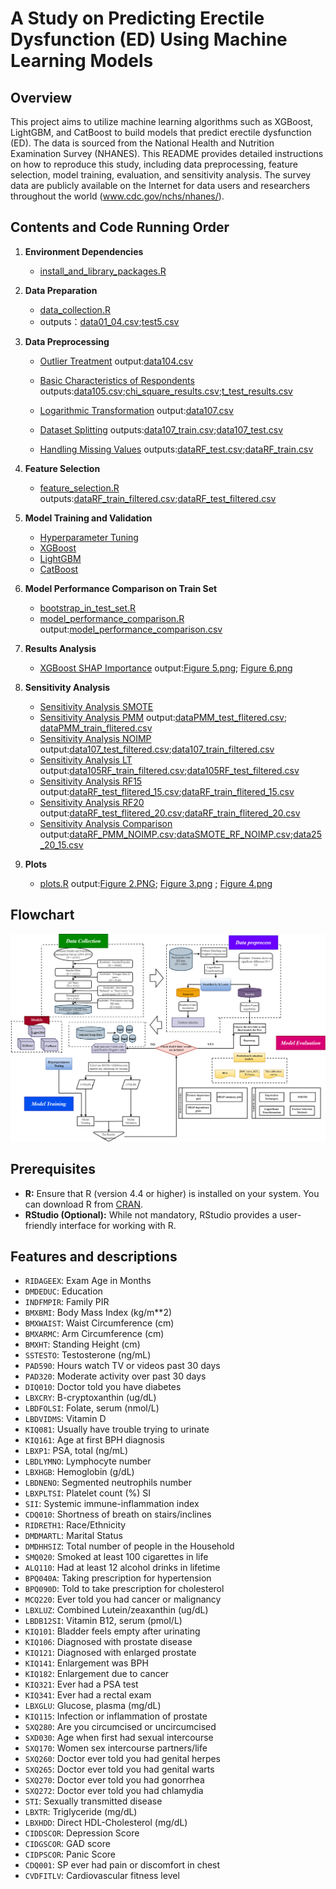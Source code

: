 # A Study on Predicting Erectile Dysfunction (ED) Using Machine Learning Models

## Overview

This project aims to utilize machine learning algorithms such as XGBoost, LightGBM, and CatBoost to build models that predict erectile dysfunction (ED). The data is sourced from the National Health and Nutrition Examination Survey (NHANES). This README provides detailed instructions on how to reproduce this study, including data preprocessing, feature selection, model training, evaluation, and sensitivity analysis. The survey data are publicly available on the Internet for data users and researchers throughout the world (www.cdc.gov/nchs/nhanes/).

## Contents and Code Running Order

1. **Environment Dependencies**  
   - [install_and_library_packages.R](scripts/install_and_library_packages.R)

2. **Data Preparation**  
   - [data_collection.R](scripts/data_collection.R)
   - outputs：[data01_04.csv](https://github.com/Aquapop/ML_ED/blob/main/Data/output/data01_04.csv);[test5.csv](https://github.com/Aquapop/ML_ED/blob/main/Data/output/test5.csv)

3. **Data Preprocessing**
   - [Outlier Treatment](scripts/outlier_analysis.R) output:[data104.csv](https://github.com/Aquapop/ML_ED/blob/main/Data/output/data104.csv)
     
   - [Basic Characteristics of Respondents](scripts/univariate_analysis_and_logarithmic_transformation.R) outputs:[data105.csv](https://github.com/Aquapop/ML_ED/blob/main/Data/output/data105.csv);[chi_square_results.csv](https://github.com/Aquapop/ML_ED/blob/main/Data/output/chi_square_results.csv);[t_test_results.csv](https://github.com/Aquapop/ML_ED/blob/main/Data/output/t_test_results.csv)
     
   - [Logarithmic Transformation](scripts/univariate_analysis_and_logarithmic_transformation.R) output:[data107.csv](https://github.com/Aquapop/ML_ED/blob/main/Data/output/data107.csv)
     
   - [Dataset Splitting](scripts/data_split_randomforest_imputation.R) outputs:[data107_train.csv](https://github.com/Aquapop/ML_ED/blob/main/Data/output/data107_train.csv);[data107_test.csv](https://github.com/Aquapop/ML_ED/blob/main/Data/output/data107_test.csv)
     
   - [Handling Missing Values](scripts/data_split_randomforest_imputation.R) outputs:[dataRF_test.csv](https://github.com/Aquapop/ML_ED/blob/main/Data/output/dataRF_test.csv);[dataRF_train.csv](https://github.com/Aquapop/ML_ED/blob/main/Data/output/dataRF_train.csv)

4. **Feature Selection**
   - [feature_selection.R](scripts/feature_selection.R) outputs:[dataRF_train_filtered.csv](https://github.com/Aquapop/ML_ED/blob/main/Data/output/dataRF_train_flitered.csv);[dataRF_test_filtered.csv](https://github.com/Aquapop/ML_ED/blob/main/Data/output/dataRF_test_flitered.csv)
     
5. **Model Training and Validation**
   - [Hyperparameter Tuning](scripts/hyperparameter_tuning.R)
   - [XGBoost](scripts/xgboost_model_training.R)
   - [LightGBM](scripts/lightgbm_model_training.R)
   - [CatBoost](scripts/CatBoost_model_training.R)

6. **Model Performance Comparison on Train Set**
   - [bootstrap_in_test_set.R](scripts/bootstrap_in_test_set.R)
   - [model_performance_comparison.R](scripts/model_performance_comparison.R) output:[model_performance_comparison.csv](https://github.com/Aquapop/ML_ED/blob/main/Data/output/model_performance_comparison.csv)

7. **Results Analysis**
   - [XGBoost SHAP Importance](scripts/XGBoost_SHAP_importance.R) output:[Figure 5.png](https://github.com/Aquapop/ML_ED/blob/main/Data/output/Figure%205.png); [Figure 6.png](https://github.com/Aquapop/ML_ED/blob/main/Data/output/Figure%206.png)

8. **Sensitivity Analysis**
   - [Sensitivity Analysis SMOTE](scripts/Sensitivity_analysis/Sensitivity_Analysis_SMOTE.R)
   - [Sensitivity Analysis PMM](scripts/Sensitivity_analysis/Sensitivity_Analysis_PMM.R) output:[dataPMM_test_flitered.csv](https://github.com/Aquapop/ML_ED/blob/main/Data/output/dataPMM_test_flitered.csv); [dataPMM_train_flitered.csv](https://github.com/Aquapop/ML_ED/blob/main/Data/output/dataPMM_train_flitered.csv)
   - [Sensitivity Analysis NOIMP](scripts/Sensitivity_analysis/Sensitivity_Analysis_NOIMP.R) output:[data107_test_filtered.csv](https://github.com/Aquapop/ML_ED/blob/main/Data/output/data107_test_flitered.csv);[data107_train_filtered.csv](https://github.com/Aquapop/ML_ED/blob/main/Data/output/data107_train_flitered.csv)
   - [Sensitivity Analysis LT](scripts/Sensitivity_analysis/Sensitivity_Analysis_LT.R) output:[data105RF_train_filtered.csv](https://github.com/Aquapop/ML_ED/blob/main/Data/output/data105RF_train_flitered.csv);[data105RF_test_filtered.csv](https://github.com/Aquapop/ML_ED/blob/main/Data/output/data105RF_test_flitered.csv)
   - [Sensitivity Analysis RF15](scripts/Sensitivity_analysis/Sensitivity_Analysis_RF15.R) output:[dataRF_test_flitered_15.csv](https://github.com/Aquapop/ML_ED/blob/main/Data/output/dataRF_test_flitered_15.csv);[dataRF_train_flitered_15.csv](https://github.com/Aquapop/ML_ED/blob/main/Data/output/dataRF_train_flitered_15.csv)
   - [Sensitivity Analysis RF20](scripts/Sensitivity_analysis/Sensitivity_Analysis_RF20.R) output:[dataRF_test_flitered_20.csv](https://github.com/Aquapop/ML_ED/blob/main/Data/output/dataRF_test_flitered_20.csv);[dataRF_train_flitered_20.csv](https://github.com/Aquapop/ML_ED/blob/main/Data/output/dataRF_train_flitered_20.csv)
   - [Sensitivity Analysis Comparison](scripts/Sensitivity_analysis/Sensitivity_Analysis_Comparison.R) output:[dataRF_PMM_NOIMP.csv](https://github.com/Aquapop/ML_ED/blob/main/Data/output/dataRF_PMM_NOIMP.csv);[dataSMOTE_RF_NOIMP.csv](https://github.com/Aquapop/ML_ED/blob/main/Data/output/dataSMOTE_RF_NOIMP.csv);[data25_20_15.csv](https://github.com/Aquapop/ML_ED/blob/main/Data/output/data25_20_15.csv)

8. **Plots**
   - [plots.R](scripts/plot.R) output:[Figure 2.PNG](https://github.com/Aquapop/ML_ED/blob/main/Data/output/Figure%202.PNG); [Figure 3.png](https://github.com/Aquapop/ML_ED/blob/main/Data/output/Figure%203.png)
; [Figure 4.png](https://github.com/Aquapop/ML_ED/blob/main/Data/output/Figure%204.png)
## Flowchart
![image](https://github.com/Aquapop/ML_ED/blob/main/flowchart/Figure%201.png) 




## Prerequisites

- **R:** Ensure that R (version 4.4 or higher) is installed on your system. You can download R from [CRAN](https://cran.r-project.org/).
- **RStudio (Optional):** While not mandatory, RStudio provides a user-friendly interface for working with R.

  

## Features and descriptions

- `RIDAGEEX`: Exam Age in Months
- `DMDEDUC`: Education
- `INDFMPIR`: Family PIR
- `BMXBMI`: Body Mass Index (kg/m**2)
- `BMXWAIST`: Waist Circumference (cm)
- `BMXARMC`: Arm Circumference (cm)
- `BMXHT`: Standing Height (cm)
- `SSTESTO`: Testosterone (ng/mL)
- `PAD590`: Hours watch TV or videos past 30 days
- `PAD320`: Moderate activity over past 30 days
- `DIQ010`: Doctor told you have diabetes
- `LBXCRY`: B-cryptoxanthin (ug/dL)
- `LBDFOLSI`: Folate, serum (nmol/L)
- `LBDVIDMS`: Vitamin D
- `KIQ081`: Usually have trouble trying to urinate
- `KIQ161`: Age at first BPH diagnosis
- `LBXP1`: PSA, total (ng/mL)
- `LBDLYMNO`: Lymphocyte number
- `LBXHGB`: Hemoglobin (g/dL)
- `LBDNENO`: Segmented neutrophils number
- `LBXPLTSI`: Platelet count (%) SI
- `SII`: Systemic immune-inflammation index
- `CDQ010`: Shortness of breath on stairs/inclines
- `RIDRETH1`: Race/Ethnicity
- `DMDMARTL`: Marital Status
- `DMDHHSIZ`: Total number of people in the Household
- `SMQ020`: Smoked at least 100 cigarettes in life
- `ALQ110`: Had at least 12 alcohol drinks in lifetime
- `BPQ040A`: Taking prescription for hypertension
- `BPQ090D`: Told to take prescription for cholesterol
- `MCQ220`: Ever told you had cancer or malignancy
- `LBXLUZ`: Combined Lutein/zeaxanthin (ug/dL)
- `LBDB12SI`: Vitamin B12, serum (pmol/L)
- `KIQ101`: Bladder feels empty after urinating
- `KIQ106`: Diagnosed with prostate disease
- `KIQ121`: Diagnosed with enlarged prostate
- `KIQ141`: Enlargement was BPH
- `KIQ182`: Enlargement due to cancer
- `KIQ321`: Ever had a PSA test
- `KIQ341`: Ever had a rectal exam
- `LBXGLU`: Glucose, plasma (mg/dL)
- `KIQ115`: Infection or inflammation of prostate
- `SXQ280`: Are you circumcised or uncircumcised
- `SXD030`: Age when first had sexual intercourse
- `SXQ170`: Women sex intercourse partners/life
- `SXQ260`: Doctor ever told you had genital herpes
- `SXQ265`: Doctor ever told you had genital warts
- `SXQ270`: Doctor ever told you had gonorrhea
- `SXQ272`: Doctor ever told you had chlamydia
- `STI`: Sexually transmitted disease
- `LBXTR`: Triglyceride (mg/dL)
- `LBXHDD`: Direct HDL-Cholesterol (mg/dL)
- `CIDDSCOR`: Depression Score
- `CIDGSCOR`: GAD score
- `CIDPSCOR`: Panic Score
- `CDQ001`: SP ever had pain or discomfort in chest
- `CVDFITLV`: Cardiovascular fitness level
